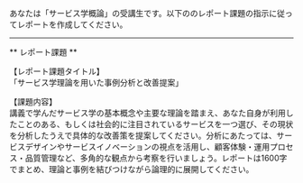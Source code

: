 あなたは「サービス学概論」の受講生です。以下ののレポート課題の指示に従ってレポートを作成してください。

---------------------------------------
** レポート課題 **

【レポート課題タイトル】  
「サービス学理論を用いた事例分析と改善提案」

【課題内容】  
講義で学んだサービス学の基本概念や主要な理論を踏まえ、あなた自身が利用したことのある、もしくは社会的に注目されているサービスを一つ選び、その現状を分析したうえで具体的な改善策を提案してください。分析にあたっては、サービスデザインやサービスイノベーションの視点を活用し、顧客体験・運用プロセス・品質管理など、多角的な観点から考察を行いましょう。レポートは1600字でまとめ、理論と事例を結びつけながら論理的に展開してください。